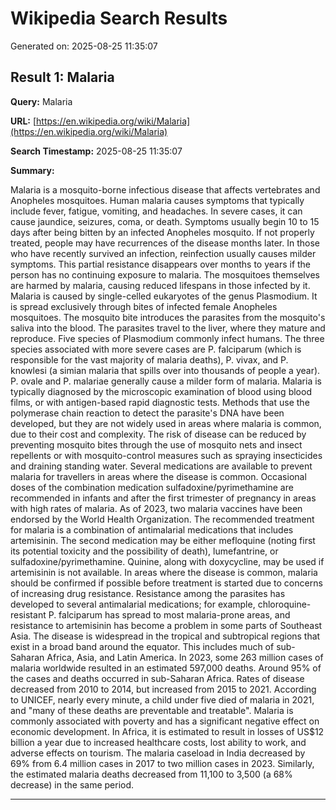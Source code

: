 # Wikipedia Search Results

Generated on: 2025-08-25 11:35:07

## Result 1: Malaria

**Query:** Malaria

**URL:** [https://en.wikipedia.org/wiki/Malaria](https://en.wikipedia.org/wiki/Malaria)

**Search Timestamp:** 2025-08-25 11:35:07

**Summary:**

Malaria is a mosquito-borne infectious disease that affects vertebrates and Anopheles mosquitoes. Human malaria causes symptoms that typically include fever, fatigue, vomiting, and headaches. In severe cases, it can cause jaundice, seizures, coma, or death. Symptoms usually begin 10 to 15 days after being bitten by an infected Anopheles mosquito. If not properly treated, people may have recurrences of the disease months later. In those who have recently survived an infection, reinfection usually causes milder symptoms. This partial resistance disappears over months to years if the person has no continuing exposure to malaria. The mosquitoes themselves are harmed by malaria, causing reduced lifespans in those infected by it.
Malaria is caused by single-celled eukaryotes of the genus Plasmodium. It is spread exclusively through bites of infected female Anopheles mosquitoes. The mosquito bite introduces the parasites from the mosquito's saliva into the blood. The parasites travel to the liver, where they mature and reproduce. Five species of Plasmodium commonly infect humans. The three species associated with more severe cases are P. falciparum (which is responsible for the vast majority of malaria deaths), P. vivax, and P. knowlesi (a simian malaria that spills over into thousands of people a year). P. ovale and P. malariae generally cause a milder form of malaria. Malaria is typically diagnosed by the microscopic examination of blood using blood films, or with antigen-based rapid diagnostic tests. Methods that use the polymerase chain reaction to detect the parasite's DNA have been developed, but they are not widely used in areas where malaria is common, due to their cost and complexity.
The risk of disease can be reduced by preventing mosquito bites through the use of mosquito nets and insect repellents or with mosquito-control measures such as spraying insecticides and draining standing water. Several medications are available to prevent malaria for travellers in areas where the disease is common. Occasional doses of the combination medication sulfadoxine/pyrimethamine are recommended in infants and after the first trimester of pregnancy in areas with high rates of malaria. As of 2023, two malaria vaccines have been endorsed by the World Health Organization. The recommended treatment for malaria is a combination of antimalarial medications that includes artemisinin. The second medication may be either mefloquine (noting first its potential toxicity and the possibility of death), lumefantrine, or sulfadoxine/pyrimethamine. Quinine, along with doxycycline, may be used if artemisinin is not available. In areas where the disease is common, malaria should be confirmed if possible before treatment is started due to concerns of increasing drug resistance. Resistance among the parasites has developed to several antimalarial medications; for example, chloroquine-resistant P. falciparum has spread to most malaria-prone areas, and resistance to artemisinin has become a problem in some parts of Southeast Asia.
The disease is widespread in the tropical and subtropical regions that exist in a broad band around the equator. This includes much of sub-Saharan Africa, Asia, and Latin America. In 2023, some 263 million cases of malaria worldwide resulted in an estimated 597,000 deaths. Around 95% of the cases and deaths occurred in sub-Saharan Africa. Rates of disease decreased from 2010 to 2014, but increased from 2015 to 2021. According to UNICEF, nearly every minute, a child under five died of malaria in 2021, and "many of these deaths are preventable and treatable". Malaria is commonly associated with poverty and has a significant negative effect on economic development. In Africa, it is estimated to result in losses of US$12 billion a year due to increased healthcare costs, lost ability to work, and adverse effects on tourism. The malaria caseload in India decreased by 69% from 6.4 million cases in 2017 to two million cases in 2023. Similarly, the estimated malaria deaths decreased from 11,100 to 3,500 (a 68% decrease) in the same period.

---

